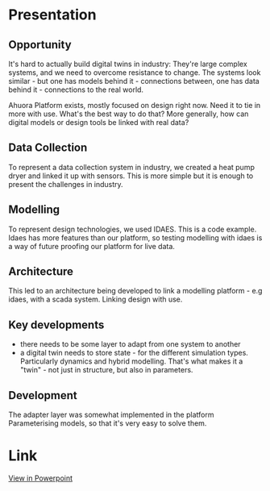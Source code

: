 # Presentation


## Opportunity
It's hard to actually build digital twins in industry: They're large complex systems, and we need to overcome resistance to change.
The systems look similar - but one has models behind it - connections between, one has data behind it - connections to the real world.

Ahuora Platform exists, mostly focused on design right now. Need it to tie in more with use. 
What's the best way to do that? More generally, how can digital models or design tools be linked with real data?

## Data Collection

To represent a data collection system in industry, we created a heat pump dryer and linked it up with sensors.
This is more simple but it is enough to present the challenges in industry.


## Modelling

To represent design technologies, we used IDAES. This is a code example. 
Idaes has more features than our platform, so testing modelling with idaes is a way of future proofing our platform for live data.

## Architecture

This led to an architecture being developed to link a modelling platform - e.g idaes, with a scada system. Linking design with use.

## Key developments
- there needs to be some layer to adapt from one system to another
- a digital twin needs to store state - for the different simulation types. Particularly dynamics and hybrid modelling. 
That's what makes it a "twin" - not just in structure, but also in parameters.


## Development

The adapter layer was somewhat implemented in the platform
Parameterising models, so that it's very easy to solve them.


# Link

[View in Powerpoint](https://waikatouniversitynz-my.sharepoint.com/:p:/r/personal/bd65_students_waikato_ac_nz/_layouts/15/Doc.aspx?sourcedoc=%7B3F041CE3-5AA0-4EA2-BD6C-250F44600EEE%7D&file=582_viva.pptx&action=edit&mobileredirect=true&wdNewAndOpenCt=1729742855423&ct=1729742855423&wdPreviousSession=534d0bdd-69be-4a54-8a18-fb6d1a10347b&wdOrigin=OFFICECOM-WEB.MAIN.UPLOAD)